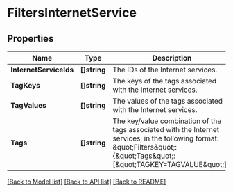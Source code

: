 # FiltersInternetService

## Properties

Name | Type | Description | Notes
------------ | ------------- | ------------- | -------------
**InternetServiceIds** | **[]string** | The IDs of the Internet services. | [optional] 
**TagKeys** | **[]string** | The keys of the tags associated with the Internet services. | [optional] 
**TagValues** | **[]string** | The values of the tags associated with the Internet services. | [optional] 
**Tags** | **[]string** | The key/value combination of the tags associated with the Internet services, in the following format: \&quot;Filters\&quot;:{\&quot;Tags\&quot;:[\&quot;TAGKEY&#x3D;TAGVALUE\&quot;]}. | [optional] 

[[Back to Model list]](../README.md#documentation-for-models) [[Back to API list]](../README.md#documentation-for-api-endpoints) [[Back to README]](../README.md)


